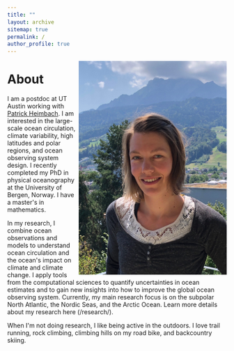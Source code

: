 ```yaml
---
title: ""
layout: archive
sitemap: true
permalink: /
author_profile: true
---
```


<img src="/assets/images/NoraLoose.JPG" width="340px" alt="Nora Loose" align="right" />

# About

I am a postdoc at UT Austin working with [Patrick Heimbach](https://heimbach.wordpress.com/). I am interested in the large-scale ocean circulation, climate variability, high latitudes and polar regions, and ocean observing system design.
I recently completed my PhD in physical oceanography at the University of Bergen, Norway. I have a master's in mathematics.

In my research, I combine ocean observations and models to understand ocean circulation and the ocean's impact on climate and climate change.
I apply tools from the computational sciences to quantify uncertainties in ocean estimates and to gain new insights into how to improve the global ocean observing system.
Currently, my main research focus is on the subpolar North Atlantic, the Nordic Seas, and the Arctic Ocean.
Learn more details about my research here (/research/).

When I'm not doing research, I like being active in the outdoors. I love trail running, rock climbing, climbing hills on my road bike, and backcountry skiing.

